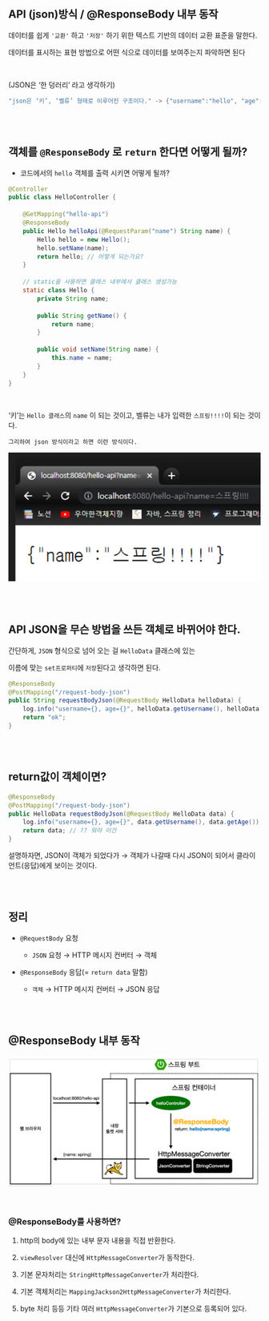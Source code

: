 ## API (json)방식 / @ResponseBody 내부 동작

데이터를 쉽게 `'교환'` 하고 `'저장'` 하기 위한 텍스트 기반의 데이터 교환 표준을 말한다.


데이터를 표시하는 표현 방법으로 어떤 식으로 데이터를 보여주는지 파악하면 된다

<br/>

(JSON은 ‘한 덩러리’ 라고 생각하기)

```java
"json은 ‘키’, ‘벨류’ 형태로 이루어진 구조이다." -> {"username":"hello", "age":20}
```

<br/><br/>

## 객체를 `@ResponseBody` 로 `return` 한다면 어떻게 될까?

- 코드에서의 `hello` 객체를 출력 시키면 어떻게 될까?

```java
@Controller
public class HelloController {

    @GetMapping("hello-api")
    @ResponseBody
    public Hello helloApi(@RequestParam("name") String name) {
        Hello hello = new Hello();
        hello.setName(name);
        return hello; // 어떻게 되는가요?
    }

    // static을 사용하면 클래스 내부에서 클래스 생성가능
    static class Hello {
        private String name;

        public String getName() {
            return name;
        }

        public void setName(String name) {
            this.name = name;
        }
    }
}
```

<br/>

‘키’는 `Hello 클래스`의 `name` 이 되는 것이고, 벨류는 내가 입력한 `스프링!!!!`이 되는 것이다.

```
그리하여 json 방식이라고 하면 이런 방식이다.
```



![이미지](/programming/img/입문532.PNG)

<br/><br/>

## API JSON을 무슨 방법을 쓰든 객체로 바뀌어야 한다.

간단하게, `JSON` 형식으로 넘어 오는 걸 `HelloData` 클래스에 있는 

이름에 맞는 `set프로퍼티`에 `저장`된다고 생각하면 된다.

```java
@ResponseBody
@PostMapping("/request-body-json")
public String requestBodyJson(@RequestBody HelloData helloData) {
    log.info("username={}, age={}", helloData.getUsername(), helloData.getAge());
    return "ok";
}
```

<br/><br/>

## return값이 객체이면?

```java
@ResponseBody
@PostMapping("/request-body-json")
public HelloData requestBodyJson(@RequestBody HelloData data) {
    log.info("username={}, age={}", data.getUsername(), data.getAge());
    return data; // ?? 뭐야 이건
}
```

설명하자면, JSON이 객체가 되었다가 → 객체가 나갈때 다시 JSON이 되어서 클라이언트(응답)에게 보이는 것이다.

<br/><br/>

## 정리

- `@RequestBody` 요청

    - `JSON` 요청 → HTTP 메시지 컨버터 → 객체

- `@ResponseBody` 응답(= `return data` 말함)

    - `객체` → HTTP 메시지 컨버터 → JSON 응답

<br/><br/>

## @ResponseBody 내부 동작

![이미지](/programming/img/입문533.PNG)

<br/>

### @ResponseBody를 사용하면?

1. http의 body에 있는 내부 문자 내용을 직접 반환한다.

2. `viewResolver` 대신에 `HttpMessageConverter`가 동작한다.

3. 기본 문자처리는 `StringHttpMessageConverter`가 처리한다.

4. 기본 객체처리는 `MappingJackson2HttpMessageConverter`가 처리한다.

5. byte 처리 등등 기타 여러 `HttpMessageConverter`가 기본으로 등록되어 있다.